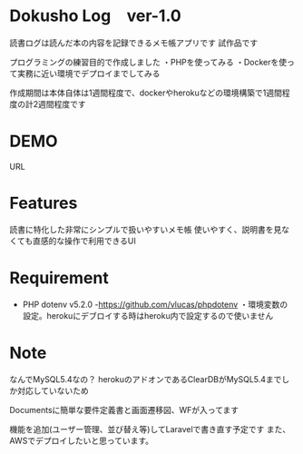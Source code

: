 # Dokusho Log　ver-1.0

 読書ログは読んだ本の内容を記録できるメモ帳アプリです
 試作品です

 プログラミングの練習目的で作成しました
 ・PHPを使ってみる
 ・Dockerを使って実務に近い環境でデプロイまでしてみる

 作成期間は本体自体は1週間程度で、dockerやherokuなどの環境構築で1週間程度の計2週間程度です

# DEMO

URL

# Features

 読書に特化した非常にシンプルで扱いやすいメモ帳
 使いやすく、説明書を見なくても直感的な操作で利用できるUI

# Requirement

* PHP dotenv v5.2.0
  -https://github.com/vlucas/phpdotenv
  ・環境変数の設定。herokuにデブロイする時はheroku内で設定するので使いません

# Note

 なんでMySQL5.4なの？
 herokuのアドオンであるClearDBがMySQL5.4までしか対応していないため

 Documentsに簡単な要件定義書と画面遷移図、WFが入ってます

 機能を追加(ユーザー管理、並び替え等)してLaravelで書き直す予定です
 また、AWSでデプロイしたいと思っています。
